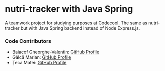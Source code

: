 # nutri-tracker with Java Spring

A teamwork project for studying purposes at Codecool.
The same as nutri-tracker but with Java Spring backend instead of Node Express.js.

### Code Contributors

- Baiacof Gheorghe-Valentin: [GitHub Profile](https://github.com/Valentin1289)
- Gâlcă Marian: [GitHub Profile](https://github.com/marianglc)
- Țeca Matei: [GitHub Profile](https://github.com/matei-teca)
